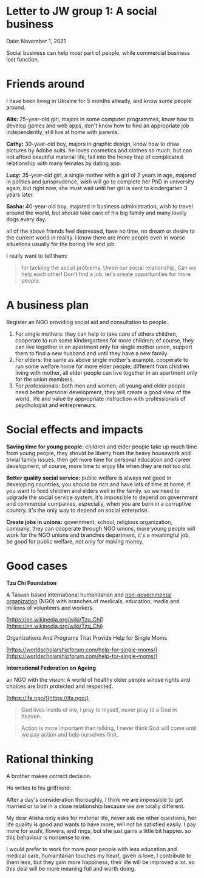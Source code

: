 # Letter to JW group 1: A social business

Date: November 1, 2021

Social business can help most part of people, while commercial business lost function.

# Friends around

I have been living in Ukraine for 5 months already, and know some people around.

**Alis:** 25-year-old girl, majors in some computer programmes, know how to develop games and web apps, don't know how to find an appropriate job independently, still live at home with parents.

**Cathy:** 30-year-old boy, majors in graphic design, know how to draw pictures by Adobe suits. he loves cosmetics and clothes so much, but can not afford beautiful material life, fall into the honey trap of complicated relationship with many females by dating app.

**Lucy:** 35-year-old girl, a single mother with a girl of 2 years in age, majored in politics and jurisprudence, wish will go to complete her PhD in university again, but right now, she must wait until her girl is sent to kindergarten 3 years later.  

**Sasha:** 40-year-old boy, majored in business administration, wish to travel around the world, but should take care of his big family and many lovely dogs every day.

all of the above friends feel depressed, have no time, no dream or desire to the current world in reality. I know there are more people even in worse situations usually for the boring life and job.

I really want to tell them:

> for tackling the social problems.
Union our social relationship, Can we help each other!
Don't find a job, let's create opportunities for more people.
> 

# A business plan

Register an NGO providing social aid and consultation to people.

1. For single mothers: they can help to take care of others children, cooperate to run some kindergartens for more children; of course, they can live together in an apartment only for single mother union, support them to find a new husband and until they have a new family.
2. For elders: the same as above single mother's example, cooperate to run some welfare home for more elder people; different from children living with mother, all elder people can live together in an apartment only for the union members.
3. For professionals: both men and women, all young and elder people need better personal development, they will create a good view of the world, life and value by appropriate instruction with professionals of psychologist and entrepreneurs. 

# Social effects and impacts

**Saving time for young people:** children and elder people take up much time from young people, they should be liberty from the heavy housework and trivial family issues, then get more time for personal education and career development, of course, more time to enjoy life when they are not too old. 

**Better quality social service:** public welfare is always not good in developing countries, you should be rich and have lots of time at home, if you want to feed children and elders well in the family. so we need to upgrade the social service system, it's impossible to depend on government and commercial companies, especially, when you are born in a corruptive country. it's the only way to depend on social enterprise.

**Create jobs in unions:** government, school, religious organization, company, they can cooperate through NGO unions, more young people will work for the NGO unions and branches department, it's a meaningful job, be good for public welfare, not only for making money.

# Good cases

**Tzu Chi Foundation**

A Taiwan based international humanitarian and [non-governmental organization](https://en.wikipedia.org/wiki/Non-governmental_organization) (NGO) with branches of medicals, education, media and millions of volunteers and workers.

[https://en.wikipedia.org/wiki/Tzu_Chi](https://en.wikipedia.org/wiki/Tzu_Chi)

Organizations And Programs That Provide Help for Single Moms

[https://worldscholarshipforum.com/help-for-single-moms/](https://worldscholarshipforum.com/help-for-single-moms/)

**International Federation on Ageing**

an NGO with the vision: A world of healthy older people whose rights and choices are both protected and respected.

[https://ifa.ngo/](https://ifa.ngo/)

> God lives inside of me, I pray to myself, never pray to a God in heaven.
> 

> Action is more important than talking, I never think God will come until we pay action and help ourselves first.
> 

# **Rational thinking**

A brother makes correct decision.

He writes to his girlfriend:

After a day's consideration thoroughly, I think we are impossible to get married or to be in a close relationship because we are totally different.

My dear Alisha only asks for material life, never ask me other questions, her life quality is good and wants to have more, will not be satisfied easily. I pay more for sushi, flowers, and rings, but she just gains a little bit happier. so this behaviour is nonsense to me.

I would prefer to work for more poor people with less education and medical care, humanitarian touches my heart, given is love, I contribute to them less, but they gain more happiness,  their life will be improved a lot. so this deal will be more meaning full and worth doing.